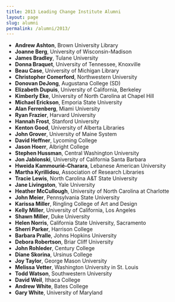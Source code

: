 ```yaml
---
title: 2013 Leading Change Institute Alumni
layout: page
slug: alumni
permalink: /alumni/2013/
---
```


- **Andrew Ashton**, Brown University Library
- **Joanne Berg**, University of Wisconsin-Madison
- **James Bradley**, Tulane University
- **Donna Braquet**, University of Tennessee, Knoxville
- **Beau Case**, University of Michigan Library
- **Christopher Comerford**, Northwestern University
- **Donovan DeJong**, Augustana College (SD)
- **Elizabeth Dupuis**, University of California, Berkeley
- **Kimberly Eke**, University of North Carolina at Chapel Hill
- **Michael Erickson**, Emporia State University
- **Alan Ferrenberg**, Miami University
- **Ryan Frazier**, Harvard University
- **Hannah Frost**, Stanford University
- **Kenton Good**, University of Alberta Libraries
- **John Grover**, University of Maine System
- **David Heffner**, Lycoming College
- **Jason Hoerr**, Albright College
- **Stephen Hussman**, Central Washington University
- **Jon Jablonski**, University of California Santa Barbara
- **Hweida Kammourié-Charara**, Lebanese American University
- **Martha Kyrillidou**, Association of Research Libraries
- **Tracie Lewis**, North Carolina A&T State University
- **Jane Livingston**, Yale University
- **Heather McCullough**, University of North Carolina at Charlotte
- **John Meier**, Pennsylvania State University
- **Karissa Miller**, Ringling College of Art and Design
- **Kelly Miller**, University of California, Los Angeles
- **Shawn Miller**, Duke University
- **Helen Norris**, California State University, Sacramento
- **Sherri Parker**, Harrison College
- **Barbara Pralle**, Johns Hopkins University
- **Debora Robertson**, Briar Cliff University
- **John Rohleder**, Century College
- **Diane Skorina**, Ursinus College
- **Joy Taylor**, George Mason University
- **Melissa Vetter**, Washington University in St. Louis
- **Todd Watson**, Southwestern University
- **David Weil**, Ithaca College
- **Andrew White**, Bates College
- **Gary White**, University of Maryland
